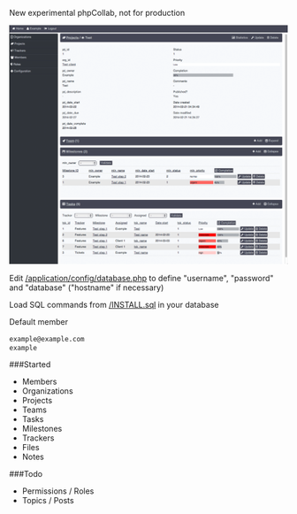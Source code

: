 New experimental phpCollab, not for production

![Screenshot](screenshot.png)

Edit [/application/config/database.php](/application/config/database.php) to define "username", "password" and "database" ("hostname" if necessary)

Load SQL commands from [/INSTALL.sql](/INSTALL.sql) in your database

Default member
```text
example@example.com
example
```

###Started
* Members
* Organizations
* Projects
* Teams
* Tasks
* Milestones
* Trackers
* Files
* Notes

###Todo
* Permissions / Roles
* Topics / Posts
